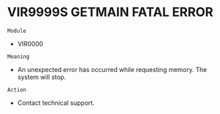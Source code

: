 # VIR9999S GETMAIN FATAL ERROR

`Module`
- VIR0000

`Meaning`
- An unexpected error has occurred while requesting memory. The system will stop.

`Action`
- Contact technical support.

